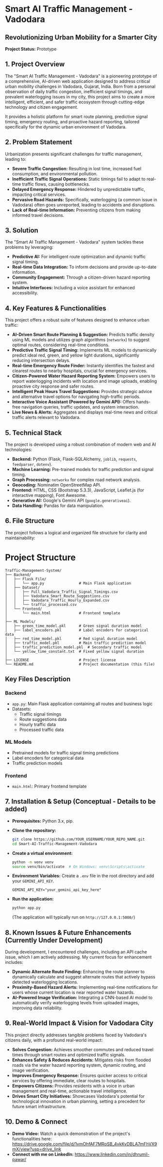 
# Smart AI Traffic Management - Vadodara

## Revolutionizing Urban Mobility for a Smarter City

 **Project Status:** Prototype

## 1\. Project Overview

The "Smart AI Traffic Management - Vadodara" is a pioneering prototype of a comprehensive, AI-driven web application designed to address critical urban mobility challenges in Vadodara, Gujarat, India. Born from a personal observation of daily traffic congestion, inefficient signal timings, and prevalent waterlogging issues in my city, this project aims to create a more intelligent, efficient, and safer traffic ecosystem through cutting-edge technology and citizen engagement.

It provides a holistic platform for smart route planning, predictive signal timing, emergency routing, and proactive hazard reporting, tailored specifically for the dynamic urban environment of Vadodara.

## 2\. Problem Statement

Urbanization presents significant challenges for traffic management, leading to:

  * **Severe Traffic Congestion:** Resulting in lost time, increased fuel consumption, and environmental pollution.
  * **Inefficient Traffic Signal Operations:** Static timings fail to adapt to real-time traffic flows, causing bottlenecks.
  * **Delayed Emergency Response:** Hindered by unpredictable traffic, impacting critical services.
  * **Pervasive Road Hazards:** Specifically, waterlogging (a common issue in Vadodara) often goes unreported, leading to accidents and disruptions.
  * **Lack of Real-time Information:** Preventing citizens from making informed travel decisions.

## 3\. Solution

The "Smart AI Traffic Management - Vadodara" system tackles these problems by leveraging:

  * **Predictive AI:** For intelligent route optimization and dynamic traffic signal timing.
  * **Real-time Data Integration:** To inform decisions and provide up-to-date information.
  * **Community Engagement:** Through a citizen-driven hazard reporting system.
  * **Intuitive Interfaces:** Including a voice assistant for enhanced accessibility.

## 4\. Key Features & Functionalities

This project offers a robust suite of features designed to enhance urban traffic:

  * **AI-Driven Smart Route Planning & Suggestion:** Predicts traffic density using ML models and utilizes graph algorithms (`networkx`) to suggest optimal routes, considering real-time conditions.
  * **Predictive Traffic Signal Timing:** Implements ML models to dynamically predict ideal red, green, and yellow light durations, significantly reducing intersection delays.
  * **Real-time Emergency Route Finder:** Instantly identifies the fastest and clearest routes to nearby hospitals, crucial for emergency services.
  * **Citizen-Powered Water Hazard Reporting System:** Empowers users to report waterlogging incidents with location and image uploads, enabling proactive city response and safer routes.
  * **Intelligent Peak Hours Travel Suggestions:** Provides strategic advice and alternative travel options for navigating high-traffic periods.
  * **Interactive Voice Assistant (Powered by Gemini API):** Offers hands-free navigation queries, traffic updates, and system interaction.
  * **Live News & Alerts:** Aggregates and displays real-time news and critical traffic alerts relevant to Vadodara.

## 5\. Technical Stack

The project is developed using a robust combination of modern web and AI technologies:

  * **Backend:** Python (Flask, Flask-SQLAlchemy, `joblib`, `requests`, `feedparser`, `dotenv`).
  * **Machine Learning:** Pre-trained models for traffic prediction and signal timing.
  * **Graph Processing:** `networkx` for complex road network analysis.
  * **Geocoding:** Nominatim OpenStreetMap API.
  * **Frontend:** HTML, CSS (Bootstrap 5.3.3), JavaScript, Leaflet.js (for interactive mapping), Font Awesome.
  * **Generative AI:** Google's Gemini API (`google.generativeai`).
  * **Data Handling:** Pandas for data manipulation.

## 6\. File Structure

The project follows a logical and organized file structure for clarity and maintainability:

# Project Structure

```
Traffic-Management-System/
├── Backend/
│   ├── Flask File/
│   │   └── app.py                # Main Flask application
│   ├── Dataset/
│   │   ├── Full_Vadodara_Traffic_Signal_Timings.csv
│   │   ├── Vadodara_Smart_Route_Suggestions.csv
│   │   ├── Vadodara_Traffic_Hourly_Expanded.csv
│   │   └── traffic_processed.csv
│   └── Frontend/
│       └── main.html             # Frontend template
│
├── ML Models/
│   ├── green_time_model.pkl      # Green signal duration model
│   ├── label_encoders.pkl        # Label encoders for categorical data
│   ├── red_time_model.pkl        # Red signal duration model
│   ├── traffic_model.pkl         # Main traffic prediction model
│   ├── traffic_prediction_model.pkl  # Secondary traffic model
│   └── yellow_time_constant.txt  # Fixed yellow signal duration
│
├── LICENSE                       # Project license
└── README.md                     # Project documentation (this file)
```

## Key Files Description

### Backend
- `app.py`: Main Flask application containing all routes and business logic
- Datasets:
  - Traffic signal timings
  - Route suggestions data
  - Hourly traffic data
  - Processed traffic data

### ML Models
- Pretrained models for traffic signal timing predictions
- Label encoders for categorical data
- Traffic prediction models

### Frontend
- `main.html`: Primary frontend template

## 7\. Installation & Setup (Conceptual - Details to be added)

  * **Prerequisites:** Python 3.x, pip.
  * **Clone the repository:**
    ```bash
    git clone https://github.com/YOUR_USERNAME/YOUR_REPO_NAME.git
    cd Smart-AI-Traffic-Management-Vadodara
    ```
  * **Create a virtual environment:**
    ```bash
    python -m venv venv
    source venv/bin/activate  # On Windows: venv\Scripts\activate
    ```
  
  * **Environment Variables:** Create a `.env` file in the root directory and add your `GEMINI_API_KEY`.
    ```
    GEMINI_API_KEY="your_gemini_api_key_here"
    ```
  * **Run the application:**
    ```bash
    python app.py
    ```
    (The application will typically run on `http://127.0.0.1:5000/`)

## 8\. Known Issues & Future Enhancements (Currently Under Development)

During development, I encountered challenges, including an API cache issue, which I am actively addressing. My current focus for enhancement includes:

  * **Dynamic Alternate Route Finding:** Enhancing the route planner to dynamically calculate and suggest alternate routes that actively bypass detected waterlogging locations.
  * **Proximity-Based Hazard Alerts:** Implementing real-time notifications for users whose current location is near reported water hazards.
  * **AI-Powered Image Verification:** Integrating a CNN-based AI model to automatically verify waterlogging levels from uploaded images, improving data reliability.

## 9\. Real-World Impact & Vision for Vadodara City

This project directly addresses tangible problems faced by Vadodara's citizens daily, with a profound real-world impact:

  * **Solves Congestion:** Achieves smoother commutes and reduced travel times through smart routes and optimized traffic signals.
  * **Enhances Safety & Reduces Accidents:** Mitigates risks from flooded roads via the water hazard reporting system, dynamic routing, and image verification.
  * **Improves Emergency Response:** Ensures quicker access to critical services by offering immediate, clear routes to hospitals.
  * **Empowers Citizens:** Provides residents with a voice in urban management and real-time, actionable travel intelligence.
  * **Drives Smart City Initiatives:** Showcases Vadodara's potential for technological innovation in urban planning, setting a precedent for future smart infrastructure.

## 10\. Demo & Connect

  * **Demo Video:** Watch a quick demonstration of the project's functionalities here: https://drive.google.com/file/d/1vmOhfAF7MRoSB_4vkKvDBLA7mFhVX9mX/view?usp=drive_link
  * **Connect with me on LinkedIn:** https://www.linkedin.com/in/dhrumil-pawar/


